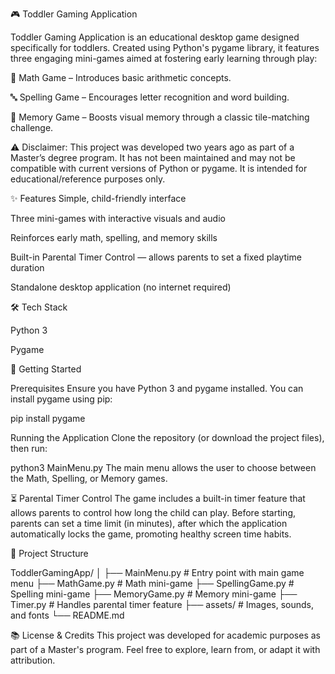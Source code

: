 🎮 Toddler Gaming Application

Toddler Gaming Application is an educational desktop game designed specifically for toddlers. Created using Python's pygame library, it features three engaging mini-games aimed at fostering early learning through play:

🧮 Math Game – Introduces basic arithmetic concepts.

🔤 Spelling Game – Encourages letter recognition and word building.

🧠 Memory Game – Boosts visual memory through a classic tile-matching challenge.

⚠️ Disclaimer:
This project was developed two years ago as part of a Master’s degree program. It has not been maintained and may not be compatible with current versions of Python or pygame. It is intended for educational/reference purposes only.

✨ Features
Simple, child-friendly interface

Three mini-games with interactive visuals and audio

Reinforces early math, spelling, and memory skills

Built-in Parental Timer Control — allows parents to set a fixed playtime duration

Standalone desktop application (no internet required)

🛠️ Tech Stack

Python 3

Pygame

🚀 Getting Started

Prerequisites
Ensure you have Python 3 and pygame installed. You can install pygame using pip:

pip install pygame

Running the Application
Clone the repository (or download the project files), then run:

python3 MainMenu.py
The main menu allows the user to choose between the Math, Spelling, or Memory games.

⏳ Parental Timer Control
The game includes a built-in timer feature that allows parents to control how long the child can play. Before starting, parents can set a time limit (in minutes), after which the application automatically locks the game, promoting healthy screen time habits.

📁 Project Structure

ToddlerGamingApp/
│
├── MainMenu.py          # Entry point with main game menu
├── MathGame.py          # Math mini-game
├── SpellingGame.py      # Spelling mini-game
├── MemoryGame.py        # Memory mini-game
├── Timer.py             # Handles parental timer feature
├── assets/              # Images, sounds, and fonts
└── README.md

📚 License & Credits
This project was developed for academic purposes as part of a Master's program.
Feel free to explore, learn from, or adapt it with attribution.
